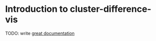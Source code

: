 # Introduction to cluster-difference-vis

TODO: write [great documentation](http://jacobian.org/writing/what-to-write/)
